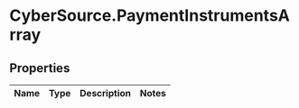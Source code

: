 # CyberSource.PaymentInstrumentsArray

## Properties
Name | Type | Description | Notes
------------ | ------------- | ------------- | -------------


